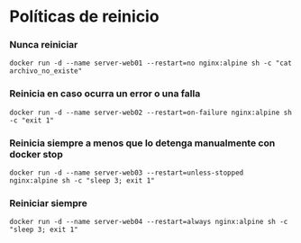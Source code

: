# Políticas de reinicio

### Nunca reiniciar
```
docker run -d --name server-web01 --restart=no nginx:alpine sh -c "cat archivo_no_existe"
```
### Reinicia en caso ocurra un error o una falla
```
docker run -d --name server-web02 --restart=on-failure nginx:alpine sh -c "exit 1"
```
### Reinicia siempre a menos que lo detenga manualmente con docker stop
```
docker run -d --name server-web03 --restart=unless-stopped nginx:alpine sh -c "sleep 3; exit 1"
```

### Reiniciar siempre
```
docker run -d --name server-web04 --restart=always nginx:alpine sh -c "sleep 3; exit 1"
```